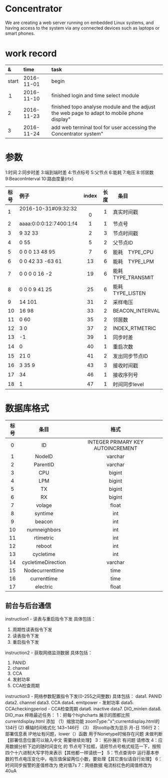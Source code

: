 # Concentrator
We are creating a web server running on embedded Linux systems, and having access to the system via any connected devices such as laptops or smart phones.


# work record   

|&|time|task|     
|:--|:--|:--|    
|start|2016-11-01|begin|    
|１|2016-11-10|finished login and time select module|    
| 2|2016-11-23|finished topo analyse module and the adjust the web page to adapt to mobile phone display"|
|3 |2016-11-24|add web terminal tool for user accessing the Concentrator system"|


# 参数
1:时间
2:同步时差
3:端到端时差
4:节点标号
5:父节点
6:能耗
7:电压
8:邻居数
9:BeaconInterval
10:路由度量(rtx)



|标号|例子|index|长度|　条目|
|:--|:--|:--:|:--:|:--|
|1|2016-10-31#09:32:32 　　　|　　　0|1   |真实时间戳  |
|2|aaaa:0:0:0:12:7400:1:f4|   1|1   |节点号  |
|3| 9 32 33               |   2|3   |节点时间戳  |
|4| 0 55 					|   5|2   |父节点ID  |
|5| 0 0 0 13 48 95		|   7|6   |能耗　TYPE_CPU  |
|6| 0 0 42 33 -63 61 		|  13|6   |能耗　TYPE_LPM  |
|7| 0 0 0 0 16 -2 		|  19|6   |能耗　TYPE_TRANSMIT |
|8| 0 0 0 9 41 25 		|  25|6   |能耗　TYPE_LISTEN  |
|9| 14 101 				|  31|2   |采样电压  |
|10| 16 98					|  33|2   |BEACON_INTERVAL  |
|11| 0 60 					|  35|2   |邻居数  |
|12|  3 0 					|  37|2   |INDEX_RTMETRIC  |
|13|  -1 					|  39|1   |同步时差  |
|14|  0 					|  40|1   |重启次数  |
|15|  21 0					|  41|2   |发出同步节点ID  |
|16|  3 35 9   			|  43|3   |接收时间戳  |
|17|  34 					|  46|1   |接收序列号  |
|18| 1 					|  47|1   |时间同步level  |

# 数据库格式
|标号  |条目                |格式                              |
|:---:|:-----------------:|:--------------------------------:|
|0    | ID                | INTEGER PRIMARY KEY AUTOINCREMENT|
|1    | NodeID            | varchar                          |
|2    | ParentID          | varchar                          |
|3    | CPU               | bigint                           |
|4    | LPM               | bigint                           |
|5    | TX                | bigint                           |
|6    | RX                | bigint                           |
|7    | volage            | float                            |
|8    | syntime           | int                              |
|9    | beacon            | int                              |
|10   | numneighbors      | int                              |
|11   | rtimetric         | int                              |
|12   | reboot            | int                              |
|13   | cycletime         | int                              |
|14   | cycletimeDirection| varchar                          |
|15   | Nodecurrenttime   | time                             |
|16   | currenttime       | time                             |
|17   | electric          | float                            |


## 前台与后台通信
instruction1 - 读表与重启指令下发 
具体包括：
1. 周期性读表指令下发
2. 读表指令下发
3. 重启指令下发

instruction2 - 获取网络监测数据
具体包括：
1. PANID
2. channel
3. CCA
4. 发射功率
5. CCA检查周期

instruction3 - 网络参数配置指令下发(0-255之间整数)
具体包括：
data1. PANID
data2. channel
data3. CCA
data4. emitpower - 发射功率
data5. CCAcheckingperiod - CCA检查周期
data6. inactive
data7. DIO_minlen
data8. DIO_max
梓皓最近任务：
1：把每个highcharts 展示的图都比照 currentdisplay.html 添加
	（1）缩放功能 zoomType:"x";currentdisplay.html的134行
	 (2) 横轴时间格式化  143~146行
	 （3） 将tooltip改为显示 月-日 156行
2： 部署信息表 IP地址有问题，lower（）函数 用于Nonetype时候存在问题 未做判断 【部署信息位置可以输入中文 需要继续处理】
3： 拓扑展示 有问题 请修改
4：应用数据分析下边的随时间变化 的 节点号下拉框，请把节点号格式规范一下，按照 四个十六进制大写字符来表示【其他都一样请统一】
5：节点查询中 运行基本参数的节点电压变化中，电压值保留两位小数，要处理【其它类似请自行处理】
6：时间同步报警的差值修改为 绝对值7s
7：网络数据 电流标红色的阈值修改为 40uA

